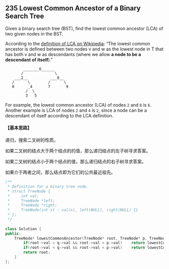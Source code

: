 ## 235 Lowest Common Ancestor of a Binary Search Tree

Given a binary search tree (BST), find the lowest common ancestor (LCA) of two given nodes in the BST.

According to the [definition of LCA on Wikipedia](https://en.wikipedia.org/wiki/Lowest_common_ancestor): “The lowest common ancestor is defined between two nodes v and w as the lowest node in T that has both v and w as descendants (where we allow **a node to be a descendant of itself**).”

```
        _______6______
       /              \
    ___2__          ___8__
   /      \        /      \
   0      _4       7       9
         /  \
         3   5

```

For example, the lowest common ancestor (LCA) of nodes `2` and `8` is `6`. Another example is LCA of nodes `2` and `4` is `2`, since a node can be a descendant of itself according to the LCA definition.

#### 【基本思路】

递归，搜索二叉树的性质。

如果二叉树的结点大于两个结点的的值，那么递归结点的左子树寻求答案。

如果二叉树的结点小于两个结点的值，那么递归结点的右子树寻求答案。

如果介于两者之间，那么结点即为它们的公共最近祖先。

```c++
/**
 * Definition for a binary tree node.
 * struct TreeNode {
 *     int val;
 *     TreeNode *left;
 *     TreeNode *right;
 *     TreeNode(int x) : val(x), left(NULL), right(NULL) {}
 * };
 */
 
class Solution {
public:
    TreeNode* lowestCommonAncestor(TreeNode* root, TreeNode* p, TreeNode* q) {
    	if(root->val > q->val && root->val > p->val)	return lowestCommonAncestor(root->left, p, q);
    	if(root->val < q->val && root->val < p->val)	return lowestCommonAncestor(root->right, p, q);
    	return root;
    }
};
```

